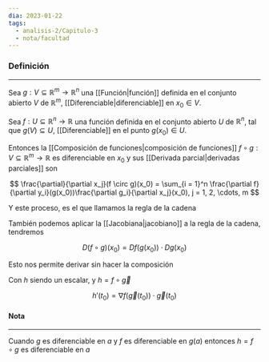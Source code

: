 ```yaml
---
dia: 2023-01-22
tags:
  - analisis-2/Capitulo-3
  - nota/facultad
---
```

### Definición
---
Sea $g : V \subseteq \mathbb{R}^m \to \mathbb{R}^n$ una [[Función|función]] definida en el conjunto abierto $V$ de $\mathbb{R}^m$, [[Diferenciable|diferenciable]] en $x_0 \in V$.

Sea $f : U \subseteq \mathbb{R}^n \to \mathbb{R}$ una función definida en el conjunto abierto $U$ de $\mathbb{R}^n$, tal que $g(V) \subseteq U$, [[Diferenciable]] en el punto $g(x_0) \in U$.

Entonces la [[Composición de funciones|composición de funciones]] $f \circ g: V \subseteq \mathbb{R}^m \to \mathbb{R}$ es diferenciable en $x_0$ y sus [[Derivada parcial|derivadas parciales]] son

$$ \frac{\partial}{\partial x_j}(f \circ g)(x_0) = \sum_{i = 1}^n \frac{\partial f}{\partial y_i}(g(x_0))\frac{\partial g_i}{\partial x_j}(x_0), j = 1, 2, \cdots, m $$

Y este proceso, es el que llamamos la regla de la cadena

También podemos aplicar la [[Jacobiana|jacobiano]] a la regla de la cadena, tendremos

$$ D(f \circ g)(x_0) = Df(g(x_0)) \cdot Dg(x_0) $$

Esto nos permite derivar sin hacer la composición

Con $h$ siendo un escalar, y $h = f \circ \vec{g}$ 

$$ h'(t_0) = \nabla f(\vec{g}(t_0)) \cdot \vec{g}(t_0) $$

#### Nota
---
Cuando $g$ es diferenciable en $a$ y $f$ es diferenciable en $g(a)$ entonces $h = f \circ g$ es diferenciable en $a$